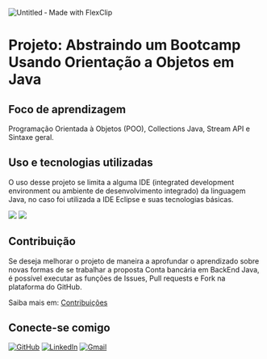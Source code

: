 ![Untitled ‑ Made with FlexClip](https://github.com/Mescxll/AbstraindoBootcamp-POO-Java/assets/163140974/4cafa58a-fc72-4c48-9628-ed210a7bf4ed)

# Projeto: Abstraindo um Bootcamp Usando Orientação a Objetos em Java  
## Foco de aprendizagem
Programação Orientada à Objetos (POO), Collections Java, Stream API e Sintaxe geral.
## Uso e tecnologias utilizadas
O uso desse projeto se limita a alguma IDE (integrated development environment ou ambiente de desenvolvimento integrado) da linguagem Java, no caso foi utilizada a IDE Eclipse e suas tecnologias básicas.

<img src="https://img.shields.io/badge/Java-BFD641.svg?logo=openjdk&logoColor=white" /> <img src="https://img.shields.io/badge/Eclipse-BFD641.svg?logo=Eclipse&logoColor=white" />

## Contribuição
Se deseja melhorar o projeto de maneira a aprofundar o aprendizado sobre novas formas de se trabalhar a proposta Conta bancária em BackEnd Java, é possível executar as funções de Issues, Pull requests e Fork na plataforma do GitHub.

Saiba mais em: [Contribuições](https://docs.github.com/pt/get-started/exploring-projects-on-github/contributing-to-a-project)

## Conecte-se comigo
[![GitHub](https://img.shields.io/badge/GitHub-BFD641?style=for-the-badge&logo=github&logoColor=white)](https://github.com/Mescxll)
[![LinkedIn](https://img.shields.io/badge/LinkedIn-BFD641?style=for-the-badge&logo=linkedin&logoColor=white)](https://www.linkedin.com/in/maria-campos-0a670b2a4/)
[![Gmail](https://img.shields.io/badge/Gmail-BFD641?style=for-the-badge&logo=gmail&logoColor=white)](mailto:mariaeduardasantoscampos09@gmail.com)
